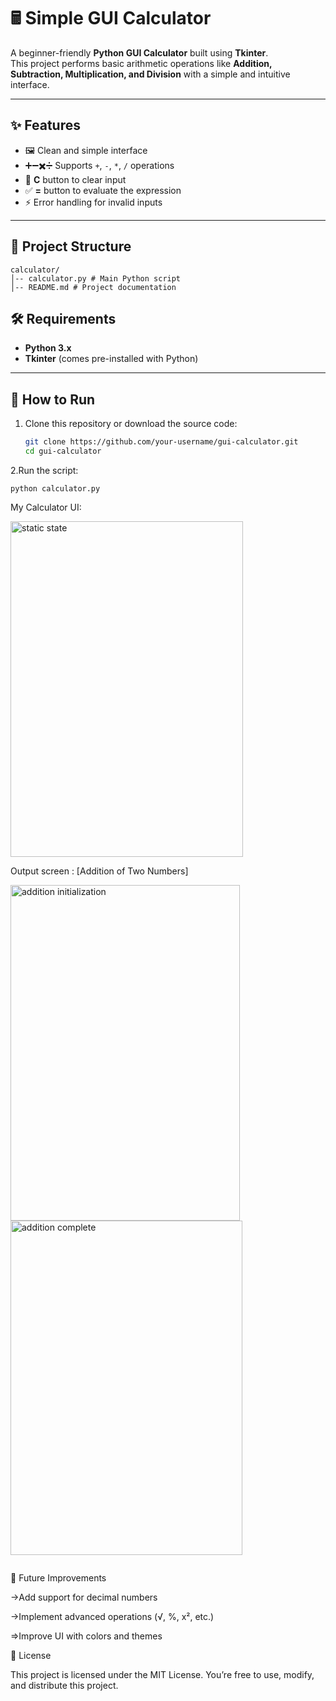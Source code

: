 # 🖩 Simple GUI Calculator  

A beginner-friendly **Python GUI Calculator** built using **Tkinter**.  
This project performs basic arithmetic operations like **Addition, Subtraction, Multiplication, and Division** with a simple and intuitive interface.  

---

## ✨ Features  
- 🖼️ Clean and simple interface  
- ➕➖✖️➗ Supports `+`, `-`, `*`, `/` operations  
- 🧹 **C** button to clear input  
- ✅ **=** button to evaluate the expression  
- ⚡ Error handling for invalid inputs  

---

## 📂 Project Structure  
```
calculator/
│-- calculator.py # Main Python script
│-- README.md # Project documentation
```
## 🛠️ Requirements  
- **Python 3.x**  
- **Tkinter** (comes pre-installed with Python)  

---

## 🚀 How to Run  
1. Clone this repository or download the source code:  
   ```bash
   git clone https://github.com/your-username/gui-calculator.git
   cd gui-calculator
2.Run the script:
```
python calculator.py

```
My Calculator UI:

<img width="372" height="537" alt="static state" src="https://github.com/user-attachments/assets/0fa7270a-670d-4658-a59a-357922f5a01b" />

Output screen : [Addition of Two Numbers]

<img width="367" height="537" alt="addition initialization" src="https://github.com/user-attachments/assets/64ecd21e-aef3-4a55-b5ec-fc6d1e7fd74a" />

<img width="371" height="535" alt="addition complete" src="https://github.com/user-attachments/assets/44bd10b0-1cf3-4afd-a8dd-8e465741e565" />

```
```
🔮 Future Improvements

->Add support for decimal numbers

->Implement advanced operations (√, %, x², etc.)

=>Improve UI with colors and themes

📜 License

This project is licensed under the MIT License.
You’re free to use, modify, and distribute this project.

